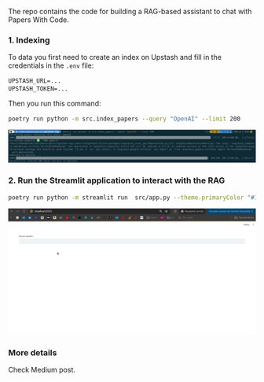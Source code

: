 The repo contains the code for building a RAG-based assistant to chat with Papers With Code.


### 1.  Indexing

To data you first need to create an index on Upstash and fill in the credentials in the `.env` file:

```
UPSTASH_URL=...
UPSTASH_TOKEN=...
```

Then you run this command:

```bash
poetry run python -m src.index_papers --query "OpenAI" --limit 200
```

![](./assets/indexing.png)


### 2. Run the Streamlit application to interact with the RAG

```bash
poetry run python -m streamlit run  src/app.py --theme.primaryColor "#135aaf"
```

![](./assets/rag-upstash.gif)


### More details

Check Medium post.